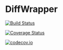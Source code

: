 # DiffWrapper

[![Build Status](https://travis-ci.org/tpapp/DiffWrapper.jl.svg?branch=master)](https://travis-ci.org/tpapp/DiffWrapper.jl)

[![Coverage Status](https://coveralls.io/repos/tpapp/DiffWrapper.jl/badge.svg?branch=master&service=github)](https://coveralls.io/github/tpapp/DiffWrapper.jl?branch=master)

[![codecov.io](http://codecov.io/github/tpapp/DiffWrapper.jl/coverage.svg?branch=master)](http://codecov.io/github/tpapp/DiffWrapper.jl?branch=master)
